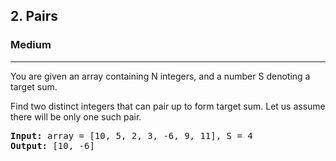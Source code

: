 <h2>2. Pairs</h2><h3>Medium</h3><hr><div><p>You are given an array containing N integers, and a number S denoting a target sum.</p>

<p>Find two distinct integers that can pair up to form target sum. Let us assume there will be only one such pair.</p>


<pre><strong>Input:</strong> array = [10, 5, 2, 3, -6, 9, 11], S = 4
<strong>Output:</strong> [10, -6]
</pre>


</div>